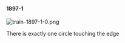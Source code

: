 #### 1897-1
![train-1897-1-0.png](https://github.com/lil-lab/nlvr/raw/master/nlvr/train/images/8/train-1897-1-0.png "train-1897-1-0.png")

There is exactly one circle touching the edge